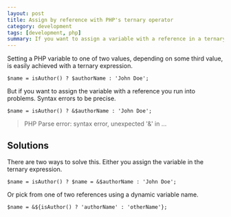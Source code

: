 ```yaml
---
layout: post
title: Assign by reference with PHP's ternary operator
category: development
tags: [development, php]
summary: If you want to assign a variable with a reference in a ternary operator you run into problems. Syntax errors to be precise.
---
```

Setting a PHP variable to one of two values, depending on some third value, is easily achieved with a ternary expression.

    $name = isAuthor() ? $authorName : 'John Doe';

But if you want to assign the variable with a reference you run into problems. Syntax errors to be precise.

    $name = isAuthor() ? &$authorName : 'John Doe';

>PHP Parse error:  syntax error, unexpected '&' in …

## Solutions

There are two ways to solve this. Either you assign the variable in the ternary expression.

    $name = isAuthor() ? $name = &$authorName : 'John Doe';

Or pick from one of two references using a dynamic variable name.

    $name = &${isAuthor() ? 'authorName' : 'otherName'};
